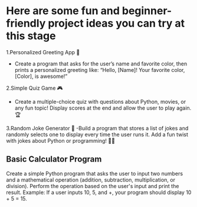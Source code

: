 # Here are some fun and beginner-friendly project ideas you can try at this stage

1.Personalized Greeting App 👋

- Create a program that asks for the user’s name and favorite color, then prints a personalized greeting like: “Hello, [Name]! Your favorite color, [Color], is awesome!”

2.Simple Quiz Game 🎮

- Create a multiple-choice quiz with questions about Python, movies, or any fun topic! Display scores at the end and allow the user to play again. 🏆

3.Random Joke Generator 🤣
-Build a program that stores a list of jokes and randomly selects one to display every time the user runs it. Add a fun twist with jokes about Python or programming! 🐍💡

## Basic Calculator Program

Create a simple Python program that asks the user to input two numbers and a mathematical operation (addition, subtraction, multiplication, or division).
Perform the operation based on the user's input and print the result.
Example: If a user inputs 10, 5, and +, your program should display 10 + 5 = 15.
